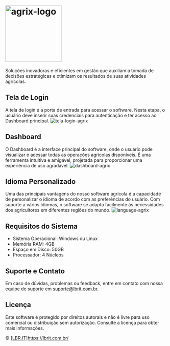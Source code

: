 # <img width="176" alt="agrix-logo" src="https://github.com/tatehira/Python-Exercicios/assets/68212041/b34ebe3a-3864-4c6d-8810-21fc7c8a5a95">

Soluções inovadoras e eficientes em gestão que auxiliam a tomada de decisões estratégicas e otimizam os resultados de suas atividades agrícolas.

## Tela de Login

A tela de login é a porta de entrada para acessar o software. Nesta etapa, o usuário deve inserir suas credenciais para autenticação e ter acesso ao Dashboard principal.
![tela-login-agrix](https://github.com/tatehira/Python-Exercicios/assets/68212041/88220f00-3836-4a85-8efa-8bdb3cb91e7b)

## Dashboard

O Dashboard é a interface principal do software, onde o usuário pode visualizar e acessar todas as operações agrícolas disponíveis. É uma ferramenta intuitiva e amigável, projetada para proporcionar uma experiência de uso agradável.
![dashboard-agrix](https://github.com/tatehira/Python-Exercicios/assets/68212041/958899b9-eece-4022-b14b-2cd119e33b4b)


## Idioma Personalizado

Uma das principais vantagens do nosso software agrícola é a capacidade de personalizar o idioma de acordo com as preferências do usuário. Com suporte a vários idiomas, o software se adapta facilmente às necessidades dos agricultores em diferentes regiões do mundo.
![language-agrix](https://github.com/tatehira/Python-Exercicios/assets/68212041/2f2afbfc-652e-43d3-9826-0c7aebf792dd)


## Requisitos do Sistema

- Sistema Operacional: Windows ou Linux
- Memória RAM: 4GB
- Espaço em Disco: 50GB
- Processador: 4 Núcleos

## Suporte e Contato

Em caso de dúvidas, problemas ou feedback, entre em contato com nossa equipe de suporte em suporte@lbrit.com.br.

## Licença

Este software é protegido por direitos autorais e não é livre para uso comercial ou distribuição sem autorização. Consulte a licença para obter mais informações.

© [[LBR.IT]](https://lbrit.com.br/)https://lbrit.com.br/
